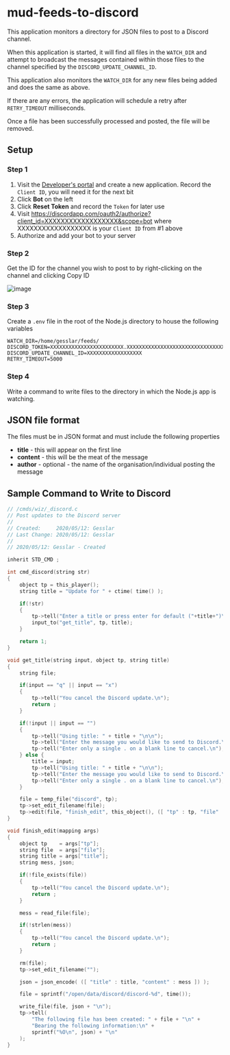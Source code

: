 # mud-feeds-to-discord

This application monitors a directory for JSON files to post to a Discord channel.

When this application is started, it will find all files in the `WATCH_DIR` and attempt to broadcast the messages contained within those files to the channel specified by the `DISCORD_UPDATE_CHANNEL_ID`.

This application also monitors the `WATCH_DIR` for any new files being added and does the same as above.

If there are any errors, the application will schedule a retry after `RETRY_TIMEOUT` milliseconds.

Once a file has been successfully processed and posted, the file will be removed.

## Setup

### Step 1

1. Visit the [Developer's portal](https://discordapp.com/developers/applications/) and create a new application. Record the `Client ID`, you will need it for the next bit
2. Click **Bot** on the left
3. Click **Reset Token** and record the `Token` for later use
4. Visit https://discordapp.com/oauth2/authorize?client_id=XXXXXXXXXXXXXXXXXX&scope=bot where XXXXXXXXXXXXXXXXXX is your `Client ID` from #1 above
5. Authorize and add your bot to your server

### Step 2

Get the ID for the channel you wish to post to by right-clicking on the channel and clicking Copy ID

![image](https://user-images.githubusercontent.com/1266935/114635703-45329300-9c93-11eb-9da4-f92b05b0fa0e.png)

### Step 3

Create a `.env` file in the root of the Node.js directory to house the following variables
```
WATCH_DIR=/home/gesslar/feeds/
DISCORD_TOKEN=XXXXXXXXXXXXXXXXXXXXXXXX.XXXXXXXXXXXXXXXXXXXXXXXXXXXXXXXXXX
DISCORD_UPDATE_CHANNEL_ID=XXXXXXXXXXXXXXXXXX
RETRY_TIMEOUT=5000
```

### Step 4

Write a command to write files to the directory in which the Node.js app is watching.

## JSON file format
The files must be in JSON format and must include the following properties

- **title** - this will appear on the first line
- **content** - this will be the meat of the message
- **author** - optional - the name of the organisation/individual posting the message

## Sample Command to Write to Discord

```c
// /cmds/wiz/_discord.c
// Post updates to the Discord server
//
// Created:     2020/05/12: Gesslar
// Last Change: 2020/05/12: Gesslar
//
// 2020/05/12: Gesslar - Created

inherit STD_CMD ;

int cmd_discord(string str)
{
    object tp = this_player();
    string title = "Update for " + ctime( time() );

    if(!str)
    {
        tp->tell("Enter a title or press enter for default ("+title+")\nTitle (q to quit): ");
        input_to("get_title", tp, title);
    }

    return 1;
}

void get_title(string input, object tp, string title)
{
    string file;

    if(input == "q" || input == "x")
    {
        tp->tell("You cancel the Discord update.\n");
        return ;
    }

    if(!input || input == "")
    {
        tp->tell("Using title: " + title + "\n\n");
        tp->tell("Enter the message you would like to send to Discord.\n");
        tp->tell("Enter only a single . on a blank line to cancel.\n");
    } else {
        title = input;
        tp->tell("Using title: " + title + "\n\n");
        tp->tell("Enter the message you would like to send to Discord.\n");
        tp->tell("Enter only a single . on a blank line to cancel.\n");
    }

    file = temp_file("discord", tp);
    tp->set_edit_filename(file);
    tp->edit(file, "finish_edit", this_object(), ([ "tp" : tp, "file" : file, "title" : title ]));
}

void finish_edit(mapping args)
{
    object tp    = args["tp"];
    string file  = args["file"];
    string title = args["title"];
    string mess, json;

    if(!file_exists(file))
    {
        tp->tell("You cancel the Discord update.\n");
        return ;
    }

    mess = read_file(file);

    if(!strlen(mess))
    {
        tp->tell("You cancel the Discord update.\n");
        return ;
    }

    rm(file);
    tp->set_edit_filename("");

    json = json_encode( ([ "title" : title, "content" : mess ]) );

    file = sprintf("/open/data/discord/discord-%d", time());

    write_file(file, json + "\n");
    tp->tell(
        "The following file has been created: " + file + "\n" +
        "Bearing the following information:\n" +
        sprintf("%O\n", json) + "\n"
    );
}
```
